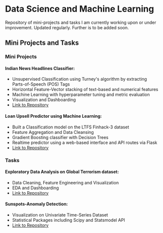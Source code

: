 # Data Science and Machine Learning
  Repository of mini-projects and tasks I am currently working upon or under improvement. Updated regularly. Further is to be added soon.
 
## Mini Projects and Tasks

### Mini Projects

#### Indian News Headlines Classifier:
* Unsupervised Classification using Turney's algorithm by extracting Parts-of-Speech (POS) Tags
* Horizontal Feature-Vector stacking of text-based and numerical features
* Machine Learning with hyperparameter tuning and metric evaluation
* Visualization and Dashboarding
* [Link to Repository](https://github.com/sinhasagar507/Data-Science-and-Machine-Learning/tree/main/News%20Headlines%20Predictor)


#### Loan Upsell Predictor using Machine Learning:
* Built a Classification model on the LTFS Finhack-3 dataset
* Feature Aggregation and Data Cleansing
* Gradient Boosting classifier with Decision Trees
* Realtime predictor using a web-based interface and API routes via Flask
* [Link to Repository](https://github.com/sinhasagar507/Data-Science-and-Machine-Learning/tree/main/Loan%20Upsell%20Predictor)


### Tasks

#### Exploratory Data Analysis on Global Terrorism dataset:
* Data Cleaning, Feature Engineering and Visualization
* EDA and Dashboarding
* [Link to Repository](https://github.com/sinhasagar507/IPython-Notebooks/blob/main/Exploratory%20Data%20Analysis%20-%20Terrorism.ipynb)

#### Sunspots-Anomaly Detection:
* Visualization on Univariate Time-Series Dataset
* Statistical Packages including Scipy and Statsmodel API
* [Link to Repository](https://github.com/sinhasagar507/Data-Science-and-Machine-Learning/tree/main/Univariate%20Time%20Series%20Visualization)




